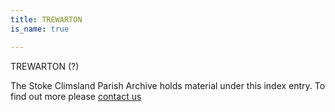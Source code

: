 ```yaml
---
title: TREWARTON
is_name: true

---
```


TREWARTON (?)


The Stoke Climsland Parish Archive holds material under this index entry. To find out more please [contact us](/contact/)
